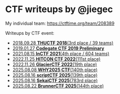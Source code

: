 # CTF writeups by @jiegec

My individual team: <https://ctftime.org/team/208389>

Writeups by CTF event:

* [2018.09.28 **THUCTF 2018**(3rd place / 39 teams)](2018-09-28-thuctf2018/README.md)
* [2019.01.27 **Codegate CTF 2019 Preliminary**](2019-01-27-codegate2019/README.md)
* [2021.08.15 **InCTF 2021**(4th place / 604 teams)](2021-08-15-inctf2021/README.md)
* [2022.11.25 **HITCON CTF 2022**(111st place)](2022-11-25-hitconctf2022/README.md)
* [2022.11.26 **GlacierCTF 2022**(19th place)](2022-11-26-glacierctf2022/README.md)
* [2025.08.08 **WHY2025 CTF**(140th place)](2025-08-08-why2025/README.md)
* [2025.08.16 **scriptCTF 2025**(139th place)](2025-08-16-scriptctf2025/README.md)
* [2025.08.16 **SekaiCTF 2025**(783rd place)](2025-08-16-sekaictf2025/README.md)
* [2025.08.22 **BrunnerCTF 2025**(144th place)](2025-08-22-brunnerctf2025/README.md)
